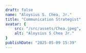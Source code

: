 ```yaml
---
draft: false
name: "Aloysius S. Chea, Jr."
title: "Communication Strategist"
avatar: {
    src: "/src/assets/Chea.jpeg",
    alt: "Aloysius S Chea Jr."
}
publishDate: "2025-05-09 15:39"
---
```

